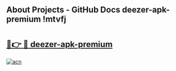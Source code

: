 ## About Projects - GitHub Docs deezer-apk-premium !mtvfj

# <h2><a href="https://andorid.site?title=deezer-apk-premium&ref=13PRO">🔗👉 🔴 deezer-apk-premium</a></h2>

[![acn](https://github.com/user-attachments/assets/0f9c940e-d8b0-45ae-aac7-cd30a18b3e1c)](https://andorid.site?title=deezer-apk-premium&ref=13PRO)


